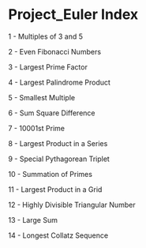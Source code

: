 # Project_Euler Index


1 - Multiples of 3 and 5

2 - Even Fibonacci Numbers

3 - Largest Prime Factor

4 - Largest Palindrome Product

5 - Smallest Multiple

6 - Sum Square Difference

7 - 10001st Prime

8 - Largest Product in a Series

9 - Special Pythagorean Triplet

10 - Summation of Primes

11 - Largest Product in a Grid

12 - Highly Divisible Triangular Number

13 - Large Sum

14 - Longest Collatz Sequence
